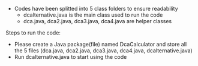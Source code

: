 
 - Codes have been splitted into 5 class folders to ensure readability
    - dcalternative.java is the main class used to run the code 
    - dca.java, dca2.java, dca3.java, dca4.java are helper classes
    
 Steps to run the code:
 - Please create a Java package(file) named DcaCalculator and store all the 5 files (dca.java, dca2.java, dca3.java, dca4.java, dcalternative.java)
 - Run dcalternative.java to start using the code  
